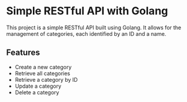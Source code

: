 # Simple RESTful API with Golang

This project is a simple RESTful API built using Golang. It allows for the management of categories, each identified by an ID and a name.

## Features

- Create a new category
- Retrieve all categories
- Retrieve a category by ID
- Update a category
- Delete a category
